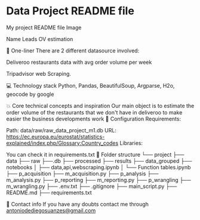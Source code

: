 # Data Project README file

My project README file
Image

Name
Leads OV estimation


🏃 One-liner
There are 2 different datasource involved:

Deliveroo restaurants data with avg order volume per week

Tripadvisor web Scraping. 


💻 Technology stack
Python, Pandas, BeautifulSoup, Argparse, H2o, geocode by google

💥 Core technical concepts and inspiration
Our main object is to estimate the order volume of the restaurants that we don't have in deliveroo to make easier the business developments work
🔧 Configuration
Requirements:

Path: data/raw/raw_data_project_m1.db
URL: https://ec.europa.eu/eurostat/statistics-explained/index.php/Glossary:Country_codes
Libraries:

You can check it in requirements.txt
📁 Folder structure
└── project
    ├── data
        ├── raw
            ├──.db
    ├── processed
    ├── results
        ├── data_grouped
    ├── notebooks
    │   ├── data,api,webscraping.ipynb
    │   └── Function tables.ipynb
    ├── p_acquisition
        ├── m_acquisition.py
    ├── p_analysis
        ├── m_analysis.py
    ├── p_reporting
        ├── m_reporting.py
    ├── p_wrangling
        ├── m_wrangling.py
    ├── .env.txt
    ├── .gitignore
    ├── main_script.py
    ├── README.md
    ├── requirements.txt

💌 Contact info
If you have any doubts contact me through antoniodediegosuanzes@gmail.com

